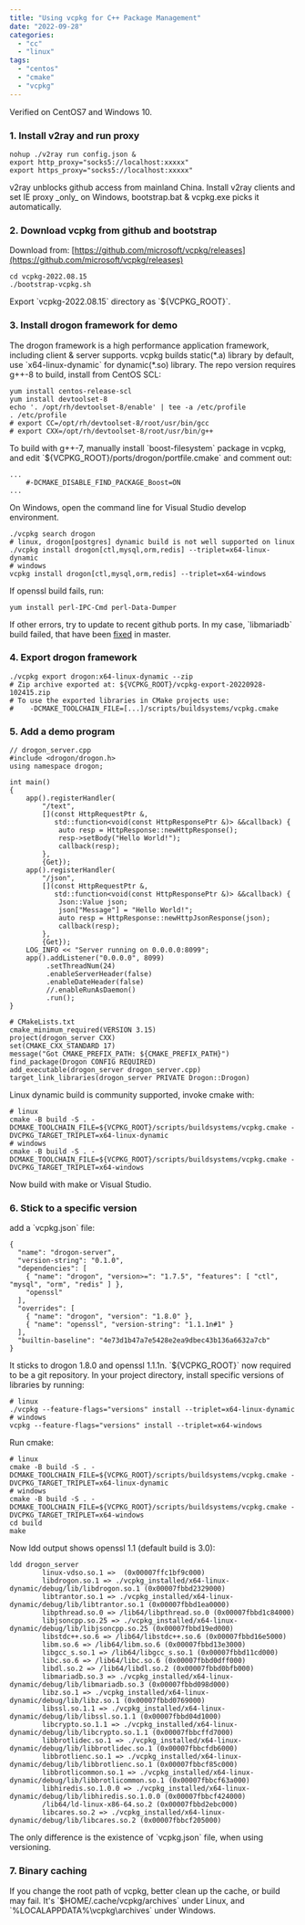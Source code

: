 ```yaml
---
title: "Using vcpkg for C++ Package Management"
date: "2022-09-28"
categories: 
  - "cc"
  - "linux"
tags: 
  - "centos"
  - "cmake"
  - "vcpkg"
---
```


Verified on CentOS7 and Windows 10.

### 1\. Install v2ray and run proxy

```
nohup ./v2ray run config.json &
export http_proxy="socks5://localhost:xxxxx"
export https_proxy="socks5://localhost:xxxxx"

```

v2ray unblocks github access from mainland China. Install v2ray clients and set IE proxy \_only\_ on Windows, bootstrap.bat & vcpkg.exe picks it automatically.

### 2\. Download vcpkg from github and bootstrap

Download from: [https://github.com/microsoft/vcpkg/releases](https://github.com/microsoft/vcpkg/releases)

```
cd vcpkg-2022.08.15
./bootstrap-vcpkg.sh

```

Export \`vcpkg-2022.08.15\` directory as \`${VCPKG\_ROOT}\`.

### 3\. Install drogon framework for demo

The drogon framework is a high performance application framework, including client & server supports. vcpkg builds static(\*.a) library by default, use \`x64-linux-dynamic\` for dynamic(\*.so) library. The repo version requires g++-8 to build, install from CentOS SCL:

```
yum install centos-release-scl
yum install devtoolset-8
echo '. /opt/rh/devtoolset-8/enable' | tee -a /etc/profile
. /etc/profile
# export CC=/opt/rh/devtoolset-8/root/usr/bin/gcc
# export CXX=/opt/rh/devtoolset-8/root/usr/bin/g++

```

To build with g++-7, manually install \`boost-filesystem\` package in vcpkg, and edit \`${VCPKG\_ROOT}/ports/drogon/portfile.cmake\` and comment out:

```
...
    #-DCMAKE_DISABLE_FIND_PACKAGE_Boost=ON
...

```

On Windows, open the command line for Visual Studio develop environment.

```
./vcpkg search drogon
# linux, drogon[postgres] dynamic build is not well supported on linux
./vcpkg install drogon[ctl,mysql,orm,redis] --triplet=x64-linux-dynamic
# windows
vcpkg install drogon[ctl,mysql,orm,redis] --triplet=x64-windows

```

If openssl build fails, run:

```
yum install perl-IPC-Cmd perl-Data-Dumper
```

If other errors, try to update to recent github ports. In my case, \`libmariadb\` build failed, that have been [fixed](https://github.com/microsoft/vcpkg/pull/26704) in master.

### 4\. Export drogon framework

```
./vcpkg export drogon:x64-linux-dynamic --zip
# Zip archive exported at: ${VCPKG_ROOT}/vcpkg-export-20220928-102415.zip
# To use the exported libraries in CMake projects use:
#    -DCMAKE_TOOLCHAIN_FILE=[...]/scripts/buildsystems/vcpkg.cmake
```

### 5\. Add a demo program

```
// drogon_server.cpp
#include <drogon/drogon.h>
using namespace drogon;

int main()
{
    app().registerHandler(
        "/text",
        [](const HttpRequestPtr &,
           std::function<void(const HttpResponsePtr &)> &&callback) {
            auto resp = HttpResponse::newHttpResponse();
            resp->setBody("Hello World!");
            callback(resp);
        },
        {Get});
    app().registerHandler(
        "/json",
        [](const HttpRequestPtr &,
           std::function<void(const HttpResponsePtr &)> &&callback) {
            Json::Value json;
            json["Message"] = "Hello World!";
            auto resp = HttpResponse::newHttpJsonResponse(json);
            callback(resp);
        },
        {Get});
    LOG_INFO << "Server running on 0.0.0.0:8099";
    app().addListener("0.0.0.0", 8099)
         .setThreadNum(24)
         .enableServerHeader(false)
         .enableDateHeader(false)
         //.enableRunAsDaemon()
         .run();
}
```

```
# CMakeLists.txt
cmake_minimum_required(VERSION 3.15)
project(drogon_server CXX)
set(CMAKE_CXX_STANDARD 17)
message("Got CMAKE_PREFIX_PATH: ${CMAKE_PREFIX_PATH}")
find_package(Drogon CONFIG REQUIRED)
add_executable(drogon_server drogon_server.cpp)
target_link_libraries(drogon_server PRIVATE Drogon::Drogon)
```

Linux dynamic build is community supported, invoke cmake with:

```
# linux
cmake -B build -S . -DCMAKE_TOOLCHAIN_FILE=${VCPKG_ROOT}/scripts/buildsystems/vcpkg.cmake -DVCPKG_TARGET_TRIPLET=x64-linux-dynamic
# windows
cmake -B build -S . -DCMAKE_TOOLCHAIN_FILE=${VCPKG_ROOT}/scripts/buildsystems/vcpkg.cmake -DVCPKG_TARGET_TRIPLET=x64-windows
```

Now build with make or Visual Studio.

### 6\. Stick to a specific version

add a \`vcpkg.json\` file:

```
{
  "name": "drogon-server",
  "version-string": "0.1.0",
  "dependencies": [
    { "name": "drogon", "version>=": "1.7.5", "features": [ "ctl", "mysql", "orm", "redis" ] },
    "openssl"
  ],
  "overrides": [
    { "name": "drogon", "version": "1.8.0" },
    { "name": "openssl", "version-string": "1.1.1n#1" }
  ],
  "builtin-baseline": "4e73d1b47a7e5428e2ea9dbec43b136a6632a7cb"
}
```

It sticks to drogon 1.8.0 and openssl 1.1.1n. \`${VCPKG\_ROOT}\` now required to be a git repository. In your project directory, install specific versions of libraries by running:

```
# linux
./vcpkg --feature-flags="versions" install --triplet=x64-linux-dynamic
# windows
vcpkg --feature-flags="versions" install --triplet=x64-windows

```

Run cmake:

```
# linux
cmake -B build -S . -DCMAKE_TOOLCHAIN_FILE=${VCPKG_ROOT}/scripts/buildsystems/vcpkg.cmake -DVCPKG_TARGET_TRIPLET=x64-linux-dynamic
# windows
cmake -B build -S . -DCMAKE_TOOLCHAIN_FILE=${VCPKG_ROOT}/scripts/buildsystems/vcpkg.cmake -DVCPKG_TARGET_TRIPLET=x64-windows
cd build
make
```

Now ldd output shows openssl 1.1 (default build is 3.0):

```
ldd drogon_server
        linux-vdso.so.1 =>  (0x00007ffc1bf9c000)
        libdrogon.so.1 => ./vcpkg_installed/x64-linux-dynamic/debug/lib/libdrogon.so.1 (0x00007fbbd2329000)
        libtrantor.so.1 => ./vcpkg_installed/x64-linux-dynamic/debug/lib/libtrantor.so.1 (0x00007fbbd1ea0000)
        libpthread.so.0 => /lib64/libpthread.so.0 (0x00007fbbd1c84000)
        libjsoncpp.so.25 => ./vcpkg_installed/x64-linux-dynamic/debug/lib/libjsoncpp.so.25 (0x00007fbbd19ed000)
        libstdc++.so.6 => /lib64/libstdc++.so.6 (0x00007fbbd16e5000)
        libm.so.6 => /lib64/libm.so.6 (0x00007fbbd13e3000)
        libgcc_s.so.1 => /lib64/libgcc_s.so.1 (0x00007fbbd11cd000)
        libc.so.6 => /lib64/libc.so.6 (0x00007fbbd0dff000)
        libdl.so.2 => /lib64/libdl.so.2 (0x00007fbbd0bfb000)
        libmariadb.so.3 => ./vcpkg_installed/x64-linux-dynamic/debug/lib/libmariadb.so.3 (0x00007fbbd098d000)
        libz.so.1 => ./vcpkg_installed/x64-linux-dynamic/debug/lib/libz.so.1 (0x00007fbbd0769000)
        libssl.so.1.1 => ./vcpkg_installed/x64-linux-dynamic/debug/lib/libssl.so.1.1 (0x00007fbbd04d1000)
        libcrypto.so.1.1 => ./vcpkg_installed/x64-linux-dynamic/debug/lib/libcrypto.so.1.1 (0x00007fbbcffd7000)
        libbrotlidec.so.1 => ./vcpkg_installed/x64-linux-dynamic/debug/lib/libbrotlidec.so.1 (0x00007fbbcfdb6000)
        libbrotlienc.so.1 => ./vcpkg_installed/x64-linux-dynamic/debug/lib/libbrotlienc.so.1 (0x00007fbbcf85c000)
        libbrotlicommon.so.1 => ./vcpkg_installed/x64-linux-dynamic/debug/lib/libbrotlicommon.so.1 (0x00007fbbcf63a000)
        libhiredis.so.1.0.0 => ./vcpkg_installed/x64-linux-dynamic/debug/lib/libhiredis.so.1.0.0 (0x00007fbbcf424000)
        /lib64/ld-linux-x86-64.so.2 (0x00007fbbd2ebc000)
        libcares.so.2 => ./vcpkg_installed/x64-linux-dynamic/debug/lib/libcares.so.2 (0x00007fbbcf205000)
```

The only difference is the existence of \`vcpkg.json\` file, when using versioning.

### 7\. Binary caching

If you change the root path of vcpkg, better clean up the cache, or build may fail. It's \`$HOME/.cache/vcpkg/archives\` under Linux, and \`%LOCALAPPDATA%\\vcpkg\\archives\` under Windows.
